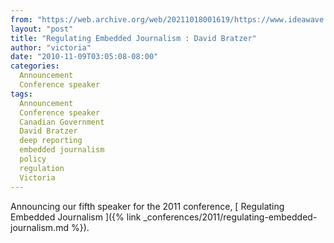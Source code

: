 ```yaml
---
from: "https://web.archive.org/web/20211018001619/https://www.ideawave.ca/regulating-embedded-journalism-david-bratzer/"
layout: "post"
title: "Regulating Embedded Journalism : David Bratzer"
author: "victoria"
date: "2010-11-09T03:05:08-08:00"
categories:
  Announcement
  Conference speaker
tags: 
  Announcement
  Conference speaker
  Canadian Government
  David Bratzer
  deep reporting
  embedded journalism
  policy
  regulation
  Victoria
---
```


Announcing our fifth speaker for the 2011 conference, [ Regulating Embedded Journalism ]({% link _conferences/2011/regulating-embedded-journalism.md %}).
